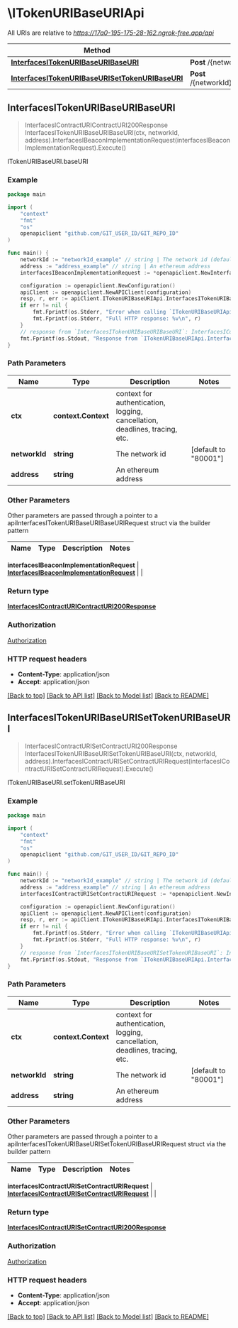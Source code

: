 # \ITokenURIBaseURIApi

All URIs are relative to *https://17a0-195-175-28-162.ngrok-free.app/api*

Method | HTTP request | Description
------------- | ------------- | -------------
[**InterfacesITokenURIBaseURIBaseURI**](ITokenURIBaseURIApi.md#InterfacesITokenURIBaseURIBaseURI) | **Post** /{networkId}/interface/ITokenURIBaseURI/read/{address}/baseURI | ITokenURIBaseURI.baseURI
[**InterfacesITokenURIBaseURISetTokenURIBaseURI**](ITokenURIBaseURIApi.md#InterfacesITokenURIBaseURISetTokenURIBaseURI) | **Post** /{networkId}/interface/ITokenURIBaseURI/write/{address}/setTokenURIBaseURI | ITokenURIBaseURI.setTokenURIBaseURI



## InterfacesITokenURIBaseURIBaseURI

> InterfacesIContractURIContractURI200Response InterfacesITokenURIBaseURIBaseURI(ctx, networkId, address).InterfacesIBeaconImplementationRequest(interfacesIBeaconImplementationRequest).Execute()

ITokenURIBaseURI.baseURI



### Example

```go
package main

import (
    "context"
    "fmt"
    "os"
    openapiclient "github.com/GIT_USER_ID/GIT_REPO_ID"
)

func main() {
    networkId := "networkId_example" // string | The network id (default to "80001")
    address := "address_example" // string | An ethereum address
    interfacesIBeaconImplementationRequest := *openapiclient.NewInterfacesIBeaconImplementationRequest(map[string]interface{}(123)) // InterfacesIBeaconImplementationRequest | 

    configuration := openapiclient.NewConfiguration()
    apiClient := openapiclient.NewAPIClient(configuration)
    resp, r, err := apiClient.ITokenURIBaseURIApi.InterfacesITokenURIBaseURIBaseURI(context.Background(), networkId, address).InterfacesIBeaconImplementationRequest(interfacesIBeaconImplementationRequest).Execute()
    if err != nil {
        fmt.Fprintf(os.Stderr, "Error when calling `ITokenURIBaseURIApi.InterfacesITokenURIBaseURIBaseURI``: %v\n", err)
        fmt.Fprintf(os.Stderr, "Full HTTP response: %v\n", r)
    }
    // response from `InterfacesITokenURIBaseURIBaseURI`: InterfacesIContractURIContractURI200Response
    fmt.Fprintf(os.Stdout, "Response from `ITokenURIBaseURIApi.InterfacesITokenURIBaseURIBaseURI`: %v\n", resp)
}
```

### Path Parameters


Name | Type | Description  | Notes
------------- | ------------- | ------------- | -------------
**ctx** | **context.Context** | context for authentication, logging, cancellation, deadlines, tracing, etc.
**networkId** | **string** | The network id | [default to &quot;80001&quot;]
**address** | **string** | An ethereum address | 

### Other Parameters

Other parameters are passed through a pointer to a apiInterfacesITokenURIBaseURIBaseURIRequest struct via the builder pattern


Name | Type | Description  | Notes
------------- | ------------- | ------------- | -------------


 **interfacesIBeaconImplementationRequest** | [**InterfacesIBeaconImplementationRequest**](InterfacesIBeaconImplementationRequest.md) |  | 

### Return type

[**InterfacesIContractURIContractURI200Response**](InterfacesIContractURIContractURI200Response.md)

### Authorization

[Authorization](../README.md#Authorization)

### HTTP request headers

- **Content-Type**: application/json
- **Accept**: application/json

[[Back to top]](#) [[Back to API list]](../README.md#documentation-for-api-endpoints)
[[Back to Model list]](../README.md#documentation-for-models)
[[Back to README]](../README.md)


## InterfacesITokenURIBaseURISetTokenURIBaseURI

> InterfacesIContractURISetContractURI200Response InterfacesITokenURIBaseURISetTokenURIBaseURI(ctx, networkId, address).InterfacesIContractURISetContractURIRequest(interfacesIContractURISetContractURIRequest).Execute()

ITokenURIBaseURI.setTokenURIBaseURI



### Example

```go
package main

import (
    "context"
    "fmt"
    "os"
    openapiclient "github.com/GIT_USER_ID/GIT_REPO_ID"
)

func main() {
    networkId := "networkId_example" // string | The network id (default to "80001")
    address := "address_example" // string | An ethereum address
    interfacesIContractURISetContractURIRequest := *openapiclient.NewInterfacesIContractURISetContractURIRequest(*openapiclient.NewInterfacesIContractURISetContractURIRequestContractParams()) // InterfacesIContractURISetContractURIRequest | 

    configuration := openapiclient.NewConfiguration()
    apiClient := openapiclient.NewAPIClient(configuration)
    resp, r, err := apiClient.ITokenURIBaseURIApi.InterfacesITokenURIBaseURISetTokenURIBaseURI(context.Background(), networkId, address).InterfacesIContractURISetContractURIRequest(interfacesIContractURISetContractURIRequest).Execute()
    if err != nil {
        fmt.Fprintf(os.Stderr, "Error when calling `ITokenURIBaseURIApi.InterfacesITokenURIBaseURISetTokenURIBaseURI``: %v\n", err)
        fmt.Fprintf(os.Stderr, "Full HTTP response: %v\n", r)
    }
    // response from `InterfacesITokenURIBaseURISetTokenURIBaseURI`: InterfacesIContractURISetContractURI200Response
    fmt.Fprintf(os.Stdout, "Response from `ITokenURIBaseURIApi.InterfacesITokenURIBaseURISetTokenURIBaseURI`: %v\n", resp)
}
```

### Path Parameters


Name | Type | Description  | Notes
------------- | ------------- | ------------- | -------------
**ctx** | **context.Context** | context for authentication, logging, cancellation, deadlines, tracing, etc.
**networkId** | **string** | The network id | [default to &quot;80001&quot;]
**address** | **string** | An ethereum address | 

### Other Parameters

Other parameters are passed through a pointer to a apiInterfacesITokenURIBaseURISetTokenURIBaseURIRequest struct via the builder pattern


Name | Type | Description  | Notes
------------- | ------------- | ------------- | -------------


 **interfacesIContractURISetContractURIRequest** | [**InterfacesIContractURISetContractURIRequest**](InterfacesIContractURISetContractURIRequest.md) |  | 

### Return type

[**InterfacesIContractURISetContractURI200Response**](InterfacesIContractURISetContractURI200Response.md)

### Authorization

[Authorization](../README.md#Authorization)

### HTTP request headers

- **Content-Type**: application/json
- **Accept**: application/json

[[Back to top]](#) [[Back to API list]](../README.md#documentation-for-api-endpoints)
[[Back to Model list]](../README.md#documentation-for-models)
[[Back to README]](../README.md)

